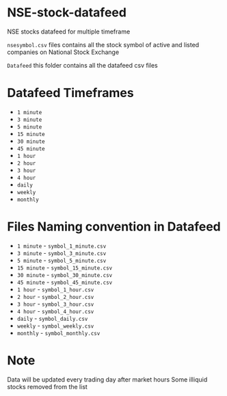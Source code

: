 # NSE-stock-datafeed
NSE stocks datafeed for multiple timeframe

`nsesymbol.csv`  files contains all the stock symbol of active and listed companies on National Stock Exchange

`Datafeed`  this folder contains all the datafeed csv files

# Datafeed Timeframes
- `1 minute`
- `3 minute`
- `5 minute`
- `15 minute`
- `30 minute`
- `45 minute`
- `1 hour`
- `2 hour`
- `3 hour`
- `4 hour`
- `daily`
- `weekly`
- `monthly`

# Files Naming convention in Datafeed
- `1 minute` - `symbol_1_minute.csv`
- `3 minute` - `symbol_3_minute.csv`
- `5 minute` - `symbol_5_minute.csv`
- `15 minute` - `symbol_15_minute.csv`
- `30 minute` - `symbol_30_minute.csv`
- `45 minute` - `symbol_45_minute.csv`
- `1 hour` - `symbol_1_hour.csv`
- `2 hour` - `symbol_2_hour.csv`
- `3 hour` - `symbol_3_hour.csv`
- `4 hour` - `symbol_4_hour.csv`
- `daily` - `symbol_daily.csv`
- `weekly` - `symbol_weekly.csv`
- `monthly` - `symbol_monthly.csv`

# Note
Data will be updated every trading day after market hours
Some illiquid stocks removed from the list
